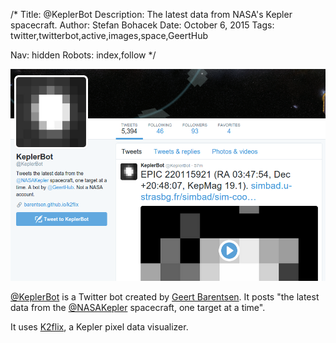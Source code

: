 /*
Title: @KeplerBot
Description: The latest data from NASA's Kepler spacecraft.
Author: Stefan Bohacek
Date: October 6, 2015
Tags: twitter,twitterbot,active,images,space,GeertHub

Nav: hidden
Robots: index,follow
*/

[![](/content/bots/twitterbots/images/KeplerBot.png)](https://twitter.com/KeplerBot)

[@KeplerBot](https://twitter.com/KeplerBot) is a Twitter bot created by [Geert Barentsen](https://twitter.com/GeertHub). It posts "the latest data from the [@NASAKepler](https://twitter.com/NASAKepler) spacecraft, one target at a time". 

It uses [K2flix](http://barentsen.github.io/k2flix/), a Kepler pixel data visualizer.
